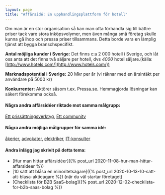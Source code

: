 ```yaml
---
layout: page
title: "Affärsidé: En upphandlingsplattform för hotell"
---
```

Om man är en stor organisation så kan man ofta förhandla sig till bättre priser tack vare stora inköpsvolymer, men även många små företag skulle kunna gå ihop och pressa priser tillsammans. Detta borde vara en lämplig tjänst att bygga branschspecifikt.

**Antal möjliga kunder i Sverige:** Det finns c:a 2 000 hotell i Sverige, och låt oss anta att det finns två säljare per hotell, dvs *4000* hotellsäljare.(källa: [http://www.hotels.com/](http://www.hotels.com/))

**Marknadspotential i Sverige:** 20 Mkr per år (vi räknar med en årsintäkt per användare på 5000 kr)

**Konkurrenter:** Aktörer såsom t.ex. Pressa.se. Hemmagjorda lösningar kan säkert förekomma också.

#### Några andra affärsidéer riktade mot samma målgrupp:
[Ett prissättningsverktyg](/affarsideer/ett-prissattningsverktyg-for-hotell/), [Ett community](/affarsideer/ett-community-for-hotell/)


#### Några andra möjliga målgrupper för samma idé:
[åkerier](/affarsideer/en-upphandlingsplattform-for-akerier/), [advokater](/affarsideer/en-upphandlingsplattform-for-advokater/), [elektriker](/affarsideer/en-upphandlingsplattform-for-elektriker/), [IT-konsulter](/affarsideer/en-upphandlingsplattform-for-it-konsulter/)

#### Andra inlägg jag skrivit på detta tema:
- [Hur man hittar affärsidéer]({% post_url 2020-11-08-hur-man-hittar-affarsideer %})
- [10 sätt att blåsa en minoritetsägare]({% post_url 2020-10-13-10-satt-att-blasa-aktieagare %}) (när du väl startar företaget)
- [Checklista för B2B SaaS-bolag]({% post_url 2020-12-02-checklista-for-b2b-saas-bolag %})

